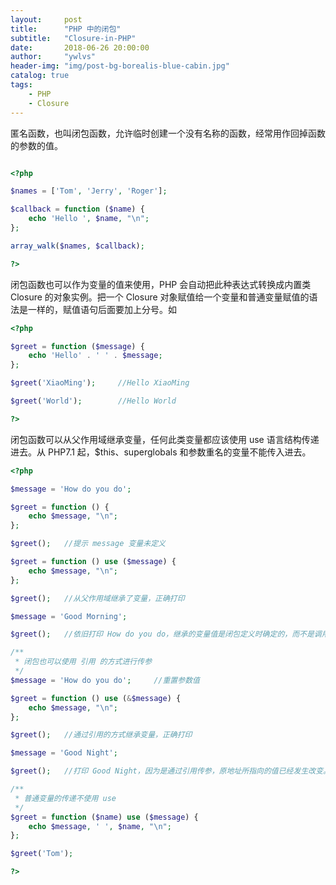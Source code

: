 ```yaml
---
layout:     post
title:      "PHP 中的闭包"
subtitle:   "Closure-in-PHP"
date:       2018-06-26 20:00:00
author:     "ywlvs"
header-img: "img/post-bg-borealis-blue-cabin.jpg"
catalog: true
tags:
    - PHP
    - Closure
---
```


匿名函数，也叫闭包函数，允许临时创建一个没有名称的函数，经常用作回掉函数的参数的值。

```php

<?php

$names = ['Tom', 'Jerry', 'Roger'];

$callback = function ($name) {
    echo 'Hello ', $name, "\n";
};

array_walk($names, $callback);

?>

```

闭包函数也可以作为变量的值来使用，PHP 会自动把此种表达式转换成内置类 Closure 的对象实例。把一个 Closure 对象赋值给一个变量和普通变量赋值的语法是一样的，赋值语句后面要加上分号。如

```php
<?php

$greet = function ($message) {
    echo 'Hello' . ' ' . $message;
};

$greet('XiaoMing');     //Hello XiaoMing

$greet('World');        //Hello World

?>
```

闭包函数可以从父作用域继承变量，任何此类变量都应该使用 use 语言结构传递进去。从 PHP7.1 起，$this、superglobals 和参数重名的变量不能传入进去。

```php
<?php

$message = 'How do you do';

$greet = function () {
    echo $message, "\n";
};

$greet();   //提示 message 变量未定义

$greet = function () use ($message) {
    echo $message, "\n";
};

$greet();   //从父作用域继承了变量，正确打印

$message = 'Good Morning';

$greet();   //依旧打印 How do you do，继承的变量值是闭包定义时确定的，而不是调用时确定的。

/**
 * 闭包也可以使用 引用 的方式进行传参
 */
$message = 'How do you do';     //重置参数值

$greet = function () use (&$message) {
    echo $message, "\n";
};

$greet();   //通过引用的方式继承变量，正确打印

$message = 'Good Night';

$greet();   //打印 Good Night，因为是通过引用传参，原地址所指向的值已经发生改变。

/**
 * 普通变量的传递不使用 use
 */
$greet = function ($name) use ($message) {
    echo $message, ' ', $name, "\n";
};

$greet('Tom');

?>

```